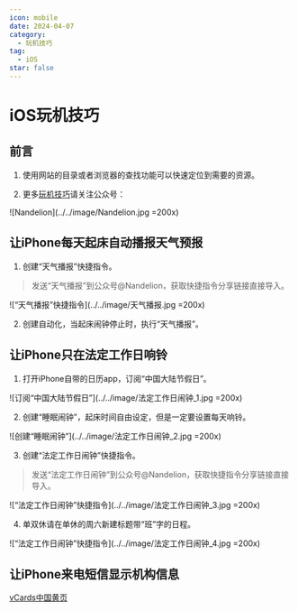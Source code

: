 ```yaml
---
icon: mobile
date: 2024-04-07
category:
  - 玩机技巧
tag:
  - iOS
star: false
---
```


# iOS玩机技巧

## 前言

1. 使用网站的目录或者浏览器的查找功能可以快速定位到需要的资源。

2. 更多[玩机技巧](https://mp.weixin.qq.com/mp/appmsgalbum?__biz=Mzg5MDg3NzYwNg==&action=getalbum&album_id=2686321010140561411#wechat_redirect)请关注公众号：

  ![Nandelion](../../image/Nandelion.jpg =200x)

## 让iPhone每天起床自动播报天气预报

1. 创建“天气播报”快捷指令。
> 发送“天气播报”到公众号@Nandelion，获取快捷指令分享链接直接导入。

![“天气播报”快捷指令](../../image/天气播报.jpg =200x)

2. 创建自动化，当起床闹钟停止时，执行“天气播报”。

## 让iPhone只在法定工作日响铃

1. 打开iPhone自带的日历app，订阅“中国大陆节假日”。

![订阅“中国大陆节假日”](../../image/法定工作日闹钟_1.jpg =200x)

2. 创建“睡眠闹钟”，起床时间自由设定，但是一定要设置每天响铃。

![创建“睡眠闹钟”](../../image/法定工作日闹钟_2.jpg =200x)

3. 创建“法定工作日闹钟”快捷指令。
> 发送“法定工作日闹钟”到公众号@Nandelion，获取快捷指令分享链接直接导入。

![“法定工作日闹钟”快捷指令](../../image/法定工作日闹钟_3.jpg =200x)

4. 单双休请在单休的周六新建标题带“班”字的日程。

![“法定工作日闹钟”快捷指令](../../image/法定工作日闹钟_4.jpg =200x)

## 让iPhone来电短信显示机构信息

[vCards中国黄页](https://github.com/metowolf/vCards)